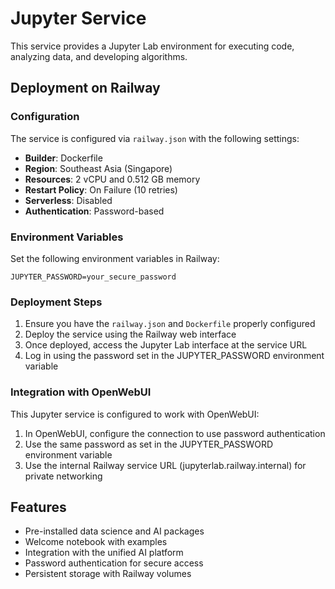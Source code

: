 # Jupyter Service

This service provides a Jupyter Lab environment for executing code, analyzing data, and developing algorithms.

## Deployment on Railway

### Configuration

The service is configured via `railway.json` with the following settings:

- **Builder**: Dockerfile
- **Region**: Southeast Asia (Singapore)
- **Resources**: 2 vCPU and 0.512 GB memory
- **Restart Policy**: On Failure (10 retries)
- **Serverless**: Disabled
- **Authentication**: Password-based

### Environment Variables

Set the following environment variables in Railway:

```
JUPYTER_PASSWORD=your_secure_password
```

### Deployment Steps

1. Ensure you have the `railway.json` and `Dockerfile` properly configured
2. Deploy the service using the Railway web interface
3. Once deployed, access the Jupyter Lab interface at the service URL
4. Log in using the password set in the JUPYTER_PASSWORD environment variable

### Integration with OpenWebUI

This Jupyter service is configured to work with OpenWebUI:

1. In OpenWebUI, configure the connection to use password authentication
2. Use the same password as set in the JUPYTER_PASSWORD environment variable
3. Use the internal Railway service URL (jupyterlab.railway.internal) for private networking

## Features

- Pre-installed data science and AI packages
- Welcome notebook with examples
- Integration with the unified AI platform
- Password authentication for secure access
- Persistent storage with Railway volumes 